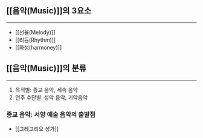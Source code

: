 
## **[[음악(Music)]]의 3요소**
---
+ [[선율(Melody)]]
+ [[리듬(Rhythm)]]
+ [[화성(harmoney)]]

## [[음악(Music)]]의 분류
---
1. 목적별: 종교 음악, 세속 음악
2. 연주 수단별: 성악 음악, 기악음악

### 종교 음악: 서양 예술 음악의 출발점 
+ [[그레고리오 성가]]
